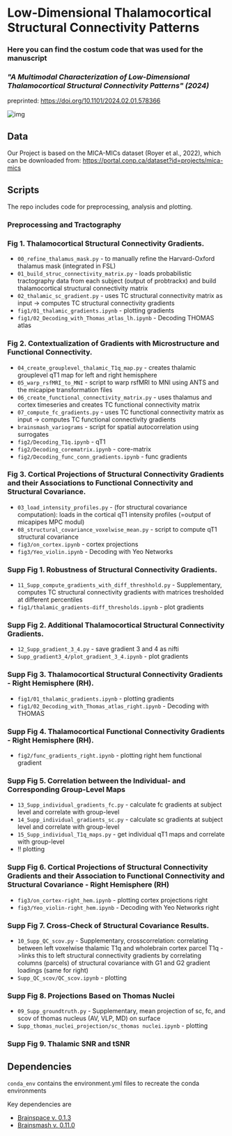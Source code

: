 # Low-Dimensional Thalamocortical Structural Connectivity Patterns

### Here you can find the costum code that was used for the manuscript 
### *"A Multimodal Characterization of Low-Dimensional Thalamocortical Structural Connectivity Patterns" (2024)*
preprinted: https://doi.org/10.1101/2024.02.01.578366

![img](https://github.com/CNG-LAB/cngopen/blob/main/thalamic_gradients/thala_gradients.png) 

## **Data**
Our Project is based on the MICA-MICs dataset (Royer et al., 2022), which can be downloaded from: https://portal.conp.ca/dataset?id=projects/mica-mics

## **Scripts** 
The repo includes code for preprocessing, analysis and plotting. 

### Preprocessing and Tractography



### Fig 1.  Thalamocortical Structural Connectivity Gradients.

- `00_refine_thalamus_mask.py` - to manually refine the Harvard-Oxford thalamus mask (integrated in FSL)
- `01_build_struc_connectivity_matrix.py` - loads probabilistic tractography data from each subject (output of probtrackx) and build thalamocortical structural connectivity matrix
- `02_thalamic_sc_gradient.py` - uses TC structural connectivity matrix as input -> computes TC structural connectivity gradients
- `fig1/01_thalamic_gradients.ipynb` - plotting gradients
- `fig1/02_Decoding_with_Thomas_atlas_lh.ipynb` - Decoding THOMAS atlas

### Fig 2.  Contextualization of Gradients with Microstructure and Functional Connectivity.

- `04_create_grouplevel_thalamic_T1q_map.py` - creates thalamic grouplevel qT1 map for left and right hemisphere
- `05_warp_rsfMRI_to_MNI` - script to warp rsfMRI to MNI using ANTS and the micapipe transformation files
- `06_create_functional_connectivity_matrix.py` - uses thalamus and cortex timeseries and creates TC functional connectivity matrix
- `07_compute_fc_gradients.py` - uses TC functional connectivity matrix as input -> computes TC functional connectivity gradients
- `brainsmash_variograms` - script for spatial autocorrelation using surrogates
- `fig2/Decoding_T1q.ipynb` - qT1
- `fig2/Decoding_corematrix.ipynb` - core-matrix
- `fig2/Decoding_func_conn_gradients.ipynb` - func gradients

### Fig 3.  Cortical Projections of Structural Connectivity Gradients and their Associations to Functional Connectivity and Structural Covariance. 

- `03_load_intensity_profiles.py` - (for structural covariance computation): loads in the cortical qT1 intensity profiles (=output of micapipes MPC modul)
- `08_structural_covariance_voxelwise_mean.py` - script to compute qT1 structural covariance
- `fig3/on_cortex.ipynb` - cortex projections
- `fig3/Yeo_violin.ipynb` - Decoding with Yeo Networks

### Supp Fig 1.  Robustness of Structural Connectivity Gradients.
- `11_Supp_compute_gradients_with_diff_threshhold.py` - Supplementary, computes TC structural connectivity gradients with matrices tresholded at different percentiles
- `fig1/thalamic_gradients-diff_thresholds.ipynb` - plot gradients


### Supp Fig 2.  Additional Thalamocortical Structural Connectivity Gradients.
- `12_Supp_gradient_3_4.py` - save gradient 3 and 4 as nifti
- `Supp_gradient3_4/plot_gradient_3_4.ipynb` - plot gradients
  
### Supp Fig 3.  Thalamocortical Structural Connectivity Gradients - Right Hemisphere (RH).
- `fig1/01_thalamic_gradients.ipynb` - plotting gradients
- `fig1/02_Decoding_with_Thomas_atlas_right.ipynb` - Decoding with THOMAS

### Supp Fig 4. Thalamocortical Functional Connectivity Gradients - Right Hemisphere (RH). 
- `fig2/func_gradients_right.ipynb` - plotting right hem functional gradient

### Supp Fig 5. Correlation between the Individual- and Corresponding Group-Level Maps
- `13_Supp_individual_gradients_fc.py` - calculate fc gradients at subject level and correlate with group-level
- `14_Supp_individual_gradients_sc.py` - calculate sc gradients at subject level and correlate with group-level
- `15_Supp_individual_T1q_maps.py` - get individual qT1 maps and correlate with group-level
- !! plotting

### Supp Fig 6.  Cortical Projections of Structural Connectivity Gradients and their Association to Functional Connectivity and Structural Covariance - Right Hemisphere (RH)
- `fig3/on_cortex-right_hem.ipynb` - plotting cortex projections right
- `fig3/Yeo_violin-right_hem.ipynb` - Decoding with Yeo Networks right

### Supp Fig 7.   Cross-Check of Structural Covariance Results. 
- `10_Supp_QC_scov.py` - Supplementary, crosscorrelation: correlating between left voxelwise thalamic T1q and wholebrain cortex parcel T1q ->links this to left structural connectivity gradients by correlating columns (parcels) of structural covariance with G1 and G2 gradient loadings (same for right)
- `Supp_QC_scov/QC_scov.ipynb` - plotting

### Supp Fig 8. Projections Based on Thomas Nuclei  
- `09_Supp_groundtruth.py` - Supplementary, mean projection of sc, fc, and scov of thomas nucleus (AV, VLP, MD) on surface
- `Supp_thomas_nuclei_projection/sc_thomas nuclei.ipynb` - plotting

### Supp Fig 9. Thalamic SNR and tSNR


## **Dependencies**

`conda_env` contains the environment.yml files to recreate the conda environments


Key dependencies are 
- [Brainspace v. 0.1.3](https://brainspace.readthedocs.io/en/latest/index.html)
- [Brainsmash v. 0.11.0](https://brainsmash.readthedocs.io/en/latest/)







